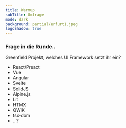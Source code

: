 ```yaml
---
title: Warmup
subTitle: Umfrage
mode: dark
background: partial/erfurt1.jpeg
logoShadow: true
---
```


### Frage in die Runde..

Greenfield Projekt, welches UI Framework setzt ihr ein?

- React/Preact
- Vue
- Angular
- Svelte
- SolidJS
- Alpine.js
- Lit
- HTMX
- QWIK
- tsx-dom
- ...?
